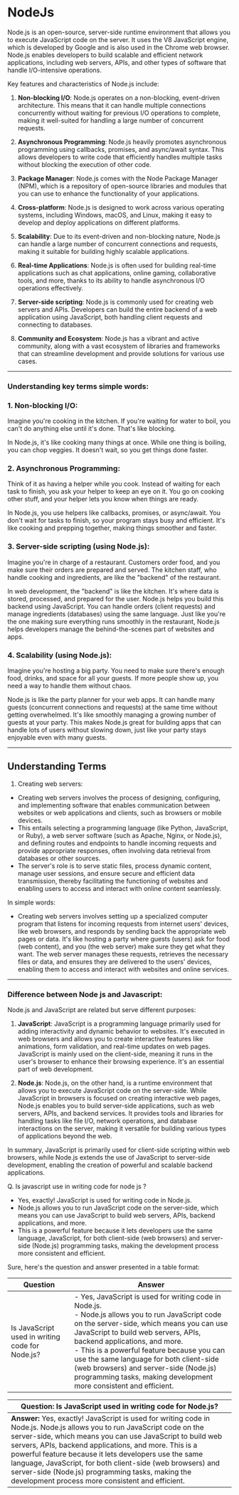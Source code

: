 
# NodeJs

Node.js is an open-source, server-side runtime environment that allows you to execute JavaScript code on the server. It uses the V8 JavaScript engine, which is developed by Google and is also used in the Chrome web browser. Node.js enables developers to build scalable and efficient network applications, including web servers, APIs, and other types of software that handle I/O-intensive operations.

Key features and characteristics of Node.js include:

1. **Non-blocking I/O**: Node.js operates on a non-blocking, event-driven architecture. This means that it can handle multiple connections concurrently without waiting for previous I/O operations to complete, making it well-suited for handling a large number of concurrent requests.

2. **Asynchronous Programming**: Node.js heavily promotes asynchronous programming using callbacks, promises, and async/await syntax. This allows developers to write code that efficiently handles multiple tasks without blocking the execution of other code.

3. **Package Manager**: Node.js comes with the Node Package Manager (NPM), which is a repository of open-source libraries and modules that you can use to enhance the functionality of your applications.

4. **Cross-platform**: Node.js is designed to work across various operating systems, including Windows, macOS, and Linux, making it easy to develop and deploy applications on different platforms.

5. **Scalability**: Due to its event-driven and non-blocking nature, Node.js can handle a large number of concurrent connections and requests, making it suitable for building highly scalable applications.

6. **Real-time Applications**: Node.js is often used for building real-time applications such as chat applications, online gaming, collaborative tools, and more, thanks to its ability to handle asynchronous I/O operations effectively.

7. **Server-side scripting**: Node.js is commonly used for creating web servers and APIs. Developers can build the entire backend of a web application using JavaScript, both handling client requests and connecting to databases.

8. **Community and Ecosystem**: Node.js has a vibrant and active community, along with a vast ecosystem of libraries and frameworks that can streamline development and provide solutions for various use cases.

---


### Understanding key terms simple words:


### 1. Non-blocking I/O:

Imagine you're cooking in the kitchen. If you're waiting for water to boil, you can't do anything else until it's done. That's like blocking.

In Node.js, it's like cooking many things at once. While one thing is boiling, you can chop veggies. It doesn't wait, so you get things done faster.

### 2. Asynchronous Programming:


Think of it as having a helper while you cook. Instead of waiting for each task to finish, you ask your helper to keep an eye on it. You go on cooking other stuff, and your helper lets you know when things are ready.

In Node.js, you use helpers like callbacks, promises, or async/await. You don't wait for tasks to finish, so your program stays busy and efficient. It's like cooking and prepping together, making things smoother and faster.


### 3. Server-side scripting (using Node.js):

Imagine you're in charge of a restaurant. Customers order food, and you make sure their orders are prepared and served. The kitchen staff, who handle cooking and ingredients, are like the "backend" of the restaurant.

In web development, the "backend" is like the kitchen. It's where data is stored, processed, and prepared for the user. Node.js helps you build this backend using JavaScript. You can handle orders (client requests) and manage ingredients (databases) using the same language. Just like you're the one making sure everything runs smoothly in the restaurant, Node.js helps developers manage the behind-the-scenes part of websites and apps.

### 4. Scalability (using Node.js):

Imagine you're hosting a big party. You need to make sure there's enough food, drinks, and space for all your guests. If more people show up, you need a way to handle them without chaos.

Node.js is like the party planner for your web apps. It can handle many guests (concurrent connections and requests) at the same time without getting overwhelmed. It's like smoothly managing a growing number of guests at your party. This makes Node.js great for building apps that can handle lots of users without slowing down, just like your party stays enjoyable even with many guests.

--- 

## Understanding Terms

1) Creating web servers:
  - Creating web servers involves the process of designing, configuring, and implementing software that enables communication between websites or web applications and clients, such as browsers or mobile devices.
  - This entails selecting a programming language (like Python, JavaScript, or Ruby), a web server software (such as Apache, Nginx, or Node.js), and defining routes and endpoints to handle incoming requests and provide appropriate responses, often involving data retrieval from databases or other sources.
  - The server's role is to serve static files, process dynamic content, manage user sessions, and ensure secure and efficient data transmission, thereby facilitating the functioning of websites and enabling users to access and interact with online content seamlessly.

 In simple words: 
 - Creating web servers involves setting up a specialized computer program that listens for incoming requests from internet users' devices, like web browsers, and responds by sending back the appropriate web pages or data. It's like hosting a party where guests (users) ask for food (web content), and you (the web server) make sure they get what they want. The web server manages these requests, retrieves the necessary files or data, and ensures they are delivered to the users' devices, enabling them to access and interact with websites and online services.


---

### Difference between Node js and Javascript:

Node.js and JavaScript are related but serve different purposes:

1. **JavaScript**:
   JavaScript is a programming language primarily used for adding interactivity and dynamic behavior to websites. It's executed in web browsers and allows you to create interactive features like animations, form validation, and real-time updates on web pages. JavaScript is mainly used on the client-side, meaning it runs in the user's browser to enhance their browsing experience. It's an essential part of web development.

2. **Node.js**:
   Node.js, on the other hand, is a runtime environment that allows you to execute JavaScript code on the server-side. While JavaScript in browsers is focused on creating interactive web pages, Node.js enables you to build server-side applications, such as web servers, APIs, and backend services. It provides tools and libraries for handling tasks like file I/O, network operations, and database interactions on the server, making it versatile for building various types of applications beyond the web.

In summary, JavaScript is primarily used for client-side scripting within web browsers, while Node.js extends the use of JavaScript to server-side development, enabling the creation of powerful and scalable backend applications.

Q. Is javascript use in writing code for node js ?
  - Yes, exactly! JavaScript is used for writing code in Node.js.
  - Node.js allows you to run JavaScript code on the server-side, which means you can use JavaScript to build web servers, APIs, backend applications, and more.
  - This is a powerful feature because it lets developers use the same language, JavaScript, for both client-side (web browsers) and server-side (Node.js) programming tasks, making the development process more consistent and efficient.


Sure, here's the question and answer presented in a table format:

| Question                                  | Answer                                                                                                         |
|-------------------------------------------|----------------------------------------------------------------------------------------------------------------|
| Is JavaScript used in writing code for Node.js? | - Yes, JavaScript is used for writing code in Node.js. <br> - Node.js allows you to run JavaScript code on the server-side, which means you can use JavaScript to build web servers, APIs, backend applications, and more. <br> - This is a powerful feature because you can use the same language for both client-side (web browsers) and server-side (Node.js) programming tasks, making development more consistent and efficient. |


| **Question:** Is JavaScript used in writing code for Node.js? |
|---------------------------------------------|
| **Answer:** Yes, exactly! JavaScript is used for writing code in Node.js. Node.js allows you to run JavaScript code on the server-side, which means you can use JavaScript to build web servers, APIs, backend applications, and more. This is a powerful feature because it lets developers use the same language, JavaScript, for both client-side (web browsers) and server-side (Node.js) programming tasks, making the development process more consistent and efficient. |
